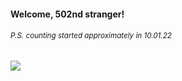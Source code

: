 #### Welcome, 502nd stranger!

###### <sup>P.S. counting started approximately in 10.01.22</sup>

<img src="https://kraftwerk28.pp.ua/vcnt.png"></img>
